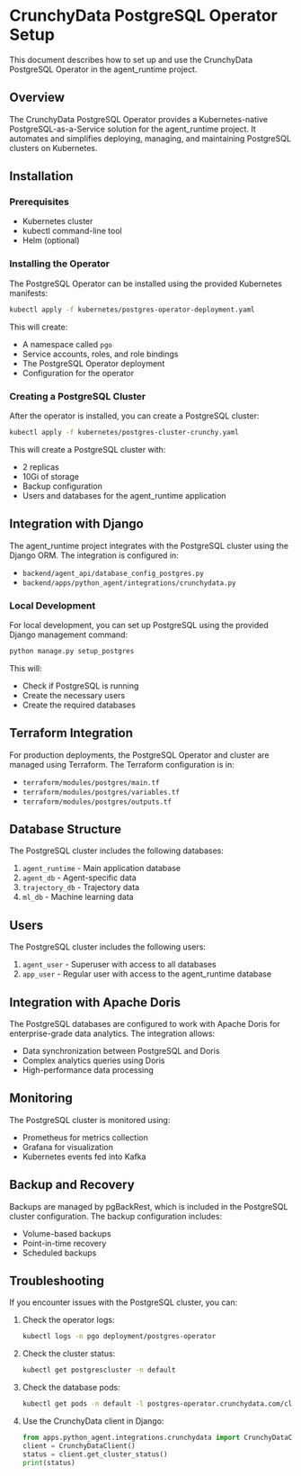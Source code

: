 # CrunchyData PostgreSQL Operator Setup

This document describes how to set up and use the CrunchyData PostgreSQL Operator in the agent_runtime project.

## Overview

The CrunchyData PostgreSQL Operator provides a Kubernetes-native PostgreSQL-as-a-Service solution for the agent_runtime project. It automates and simplifies deploying, managing, and maintaining PostgreSQL clusters on Kubernetes.

## Installation

### Prerequisites

- Kubernetes cluster
- kubectl command-line tool
- Helm (optional)

### Installing the Operator

The PostgreSQL Operator can be installed using the provided Kubernetes manifests:

```bash
kubectl apply -f kubernetes/postgres-operator-deployment.yaml
```

This will create:
- A namespace called `pgo`
- Service accounts, roles, and role bindings
- The PostgreSQL Operator deployment
- Configuration for the operator

### Creating a PostgreSQL Cluster

After the operator is installed, you can create a PostgreSQL cluster:

```bash
kubectl apply -f kubernetes/postgres-cluster-crunchy.yaml
```

This will create a PostgreSQL cluster with:
- 2 replicas
- 10Gi of storage
- Backup configuration
- Users and databases for the agent_runtime application

## Integration with Django

The agent_runtime project integrates with the PostgreSQL cluster using the Django ORM. The integration is configured in:

- `backend/agent_api/database_config_postgres.py`
- `backend/apps/python_agent/integrations/crunchydata.py`

### Local Development

For local development, you can set up PostgreSQL using the provided Django management command:

```bash
python manage.py setup_postgres
```

This will:
- Check if PostgreSQL is running
- Create the necessary users
- Create the required databases

## Terraform Integration

For production deployments, the PostgreSQL Operator and cluster are managed using Terraform. The Terraform configuration is in:

- `terraform/modules/postgres/main.tf`
- `terraform/modules/postgres/variables.tf`
- `terraform/modules/postgres/outputs.tf`

## Database Structure

The PostgreSQL cluster includes the following databases:

1. `agent_runtime` - Main application database
2. `agent_db` - Agent-specific data
3. `trajectory_db` - Trajectory data
4. `ml_db` - Machine learning data

## Users

The PostgreSQL cluster includes the following users:

1. `agent_user` - Superuser with access to all databases
2. `app_user` - Regular user with access to the agent_runtime database

## Integration with Apache Doris

The PostgreSQL databases are configured to work with Apache Doris for enterprise-grade data analytics. The integration allows:

- Data synchronization between PostgreSQL and Doris
- Complex analytics queries using Doris
- High-performance data processing

## Monitoring

The PostgreSQL cluster is monitored using:

- Prometheus for metrics collection
- Grafana for visualization
- Kubernetes events fed into Kafka

## Backup and Recovery

Backups are managed by pgBackRest, which is included in the PostgreSQL cluster configuration. The backup configuration includes:

- Volume-based backups
- Point-in-time recovery
- Scheduled backups

## Troubleshooting

If you encounter issues with the PostgreSQL cluster, you can:

1. Check the operator logs:
   ```bash
   kubectl logs -n pgo deployment/postgres-operator
   ```

2. Check the cluster status:
   ```bash
   kubectl get postgrescluster -n default
   ```

3. Check the database pods:
   ```bash
   kubectl get pods -n default -l postgres-operator.crunchydata.com/cluster=agent-postgres-cluster
   ```

4. Use the CrunchyData client in Django:
   ```python
   from apps.python_agent.integrations.crunchydata import CrunchyDataClient
   client = CrunchyDataClient()
   status = client.get_cluster_status()
   print(status)
   ```

